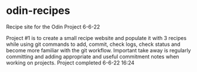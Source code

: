 # odin-recipes
Recipe site for the Odin Project 6-6-22

Project #1 is to create a small recipe website and populate it with 3 recipes while using git commands to add, commit, check logs, check status and become more familiar with the git workflow.
Important take away is regularly committing and adding appropriate and useful commitment notes when working on projects.
Project completed 6-6-22 16:24
